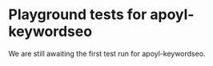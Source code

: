 # Playground tests for apoyl-keywordseo
We are still awaiting the first test run for apoyl-keywordseo.
